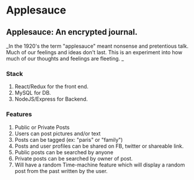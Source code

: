 # Applesauce

## Applesauce: An encrypted journal.

_In the 1920's the term "applesauce" meant nonsense and pretentious talk. Much of our feelings and ideas don't last. This is an experiment into how much of our thoughts and feelings are fleeting.
_

### Stack

1. React/Redux for the front end.
2. MySQL for DB.
3. NodeJS/Express for Backend.

### Features

1. Public or Private Posts
2. Users can post pictures and/or text
3. Posts can be tagged (ex: "paris" or "family")
4. Posts and user profiles can be shared on FB, twitter or shareable link.
5. Public posts can be searched by anyone
6. Private posts can be searched by owner of post.
7. Will have a random Time-machine feature which will display a random post from the past written by the user.
